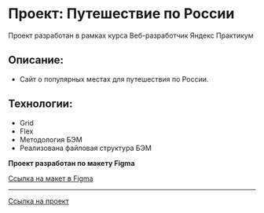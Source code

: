 # Проект: Путешествие по России

Проект разработан в рамках курса Веб-разработчик Яндекс Практикум

## Описание:

- Сайт о популярных местах для путешествия по России.

## Технологии:

- Grid
- Flex
- Методология БЭМ
- Реализована файловая структура БЭМ

**Проект разработан по макету Figma**

[Ссылка на макет в Figma](https://www.figma.com/file/5S2WSbEFL6awjVWJ0NWL8Q/Sprint-3_-Russia-_-desktop-mobile?node-id=28503%3A0)

---

[Ссылка на проект](https://alekseyusynin.github.io/russian-travel/)
